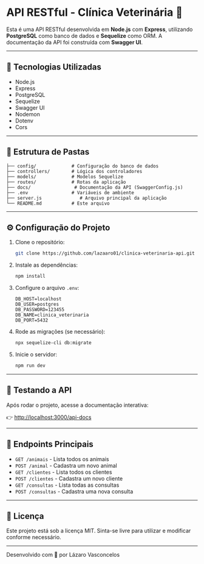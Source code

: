 # API RESTful - Clínica Veterinária 🐾

Esta é uma API RESTful desenvolvida em **Node.js** com **Express**, utilizando **PostgreSQL** como banco de dados e **Sequelize** como ORM. A documentação da API foi construída com **Swagger UI**.

---

## 🔧 Tecnologias Utilizadas

- Node.js
- Express
- PostgreSQL
- Sequelize
- Swagger UI
- Nodemon
- Dotenv
- Cors

---

## 📁 Estrutura de Pastas

```
├── config/             # Configuração do banco de dados
├── controllers/        # Lógica dos controladores
├── models/             # Modelos Sequelize
├── routes/             # Rotas da aplicação
├── docs/                # Documentação da API (SwaggerConfig.js)
├── .env                # Variáveis de ambiente
├── server.js              # Arquivo principal da aplicação
└── README.md           # Este arquivo
```

---

## ⚙️ Configuração do Projeto

1. Clone o repositório:
   ```bash
   git clone https://github.com/lazaaro01/clinica-veterinaria-api.git
   ```

2. Instale as dependências:
   ```bash
   npm install
   ```

3. Configure o arquivo `.env`:
   ```env
   DB_HOST=localhost
   DB_USER=postgres
   DB_PASSWORD=123455
   DB_NAME=clinica_veterinaria
   DB_PORT=5432
   ```

4. Rode as migrações (se necessário):
   ```bash
   npx sequelize-cli db:migrate
   ```

5. Inicie o servidor:
   ```bash
   npm run dev
   ```

---

## 🧪 Testando a API

Após rodar o projeto, acesse a documentação interativa:

👉 [http://localhost:3000/api-docs](http://localhost:3000/api-docs)

---

## 📌 Endpoints Principais

- `GET /animais` - Lista todos os animais
- `POST /animal` - Cadastra um novo animal
- `GET /clientes` - Lista todos os clientes
- `POST /clientes` - Cadastra um novo cliente
- `GET /consultas` - Lista todas as consultas
- `POST /consultas` - Cadastra uma nova consulta

---

## 📄 Licença

Este projeto está sob a licença MIT. Sinta-se livre para utilizar e modificar conforme necessário.

---

Desenvolvido com 💙 por Lázaro Vasconcelos 